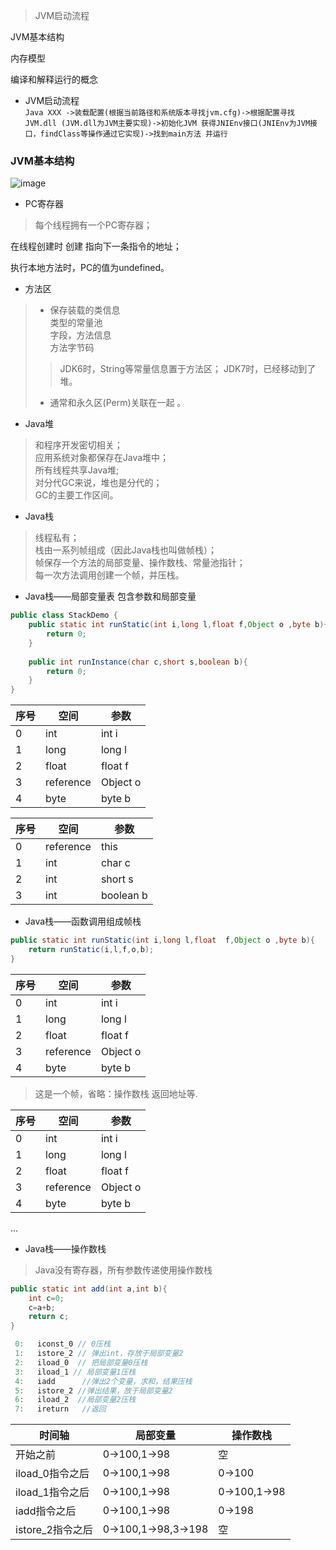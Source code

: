 >JVM启动流程  

JVM基本结构  

内存模型  

编译和解释运行的概念  

- JVM启动流程  
`Java XXX
->装载配置(根据当前路径和系统版本寻找jvm.cfg)->根据配置寻找JVM.dll
(JVM.dll为JVM主要实现)->初始化JVM
获得JNIEnv接口(JNIEnv为JVM接口，findClass等操作通过它实现)->找到main方法
并运行`

### JVM基本结构
![image](https://images2017.cnblogs.com/blog/607455/201708/607455-20170807200944768-1132314845.png)

- PC寄存器  

>每个线程拥有一个PC寄存器；  

在线程创建时 创建
指向下一条指令的地址；  

执行本地方法时，PC的值为undefined。

- 方法区

>- 保存装载的类信息  
>类型的常量池  
字段，方法信息  
方法字节码  
>>JDK6时，String等常量信息置于方法区；
JDK7时，已经移动到了堆。
>- 通常和永久区(Perm)关联在一起
。

- Java堆
>和程序开发密切相关；  
应用系统对象都保存在Java堆中；  
所有线程共享Java堆;  
对分代GC来说，堆也是分代的；  
GC的主要工作区间。

- Java栈  
>线程私有；  
栈由一系列帧组成（因此Java栈也叫做帧栈）；  
帧保存一个方法的局部变量、操作数栈、常量池指针；  
每一次方法调用创建一个帧，并压栈。

- Java栈——局部变量表 包含参数和局部变量

```JAVA 
public class StackDemo {
    public static int runStatic(int i,long l,float f,Object o ,byte b){
        return 0;
    }
    
    public int runInstance(char c,short s,boolean b){
        return 0;
    }
}
```

序号 | 空间 |参数 
---|---|---|
0 | int |int i
1 | long |long l
2 | float |float f
3 | reference |Object o
4 | byte |byte b

序号 | 空间 |参数 
---|---|---|
0 | reference |this
1 | int |char c
2 | int |short s
3 | int |boolean b

- Java栈——函数调用组成帧栈  

```JAVA  
public static int runStatic(int i,long l,float  f,Object o ,byte b){
    return runStatic(i,l,f,o,b);
}
```
序号 | 空间 |参数 
---|---|---|
0 | int |int i
1 | long |long l
2 | float |float f
3 | reference |Object o
4 | byte |byte b
>这是一个帧，省略：操作数栈 返回地址等.

序号 | 空间 |参数 
---|---|---|
0 | int |int i
1 | long |long l
2 | float |float f
3 | reference |Object o
4 | byte |byte b
...
- Java栈——操作数栈  
>Java没有寄存器，所有参数传递使用操作数栈

```JAVA  
public static int add(int a,int b){
	int c=0;
	c=a+b;
	return c;
}

 0:   iconst_0 // 0压栈
 1:   istore_2 // 弹出int，存放于局部变量2
 2:   iload_0  // 把局部变量0压栈
 3:   iload_1 // 局部变量1压栈
 4:   iadd      //弹出2个变量，求和，结果压栈
 5:   istore_2 //弹出结果，放于局部变量2
 6:   iload_2  //局部变量2压栈
 7:   ireturn   //返回
```
时间轴 |局部变量 |操作数栈  
---|---|---
开始之前 |0->100,1->98 |空  
iload_0指令之后 |0->100,1->98 |0->100
iload_1指令之后 |0->100,1->98 |0->100,1->98
iadd指令之后 |0->100,1->98 |0->198
istore_2指令之后 |0->100,1->98,3->198 |空







